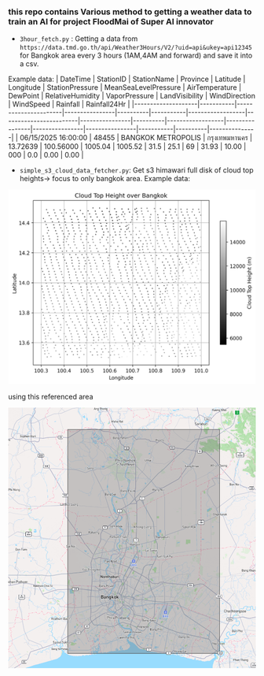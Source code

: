 ### **this repo contains Various method to getting a weather data to train an AI for project FloodMai of Super AI innovator**


- `3hour_fetch.py` : Getting a data from `https://data.tmd.go.th/api/Weather3Hours/V2/?uid=api&ukey=api12345` for Bangkok area every 3 hours (1AM,4AM and forward) and save it into a csv.

Example data:
| DateTime           | StationID | StationName         | Province       | Latitude | Longitude | StationPressure | MeanSeaLevelPressure | AirTemperature | DewPoint | RelativeHumidity | VaporPressure | LandVisibility | WindDirection | WindSpeed | Rainfall | Rainfall24Hr |
|--------------------|-----------|----------------------|----------------|----------|-----------|------------------|------------------------|----------------|----------|------------------|----------------|----------------|----------------|-----------|----------|---------------|
| 06/15/2025 16:00:00 | 48455     | BANGKOK METROPOLIS  | กรุงเทพมหานคร | 13.72639 | 100.56000 | 1005.04          | 1005.52                | 31.5           | 25.1     | 69               | 31.93          | 10.00          | 000            | 0.0       | 0.00     | 0.00          |


- `simple_s3_cloud_data_fetcher.py`: Get s3 himawari full disk of cloud top heights-> focus to only bangkok area.
Example data:

![cloud_top_example](himawari/Bangkok.png)

using this referenced area

![ref_are](himawari/reference_coords.png)